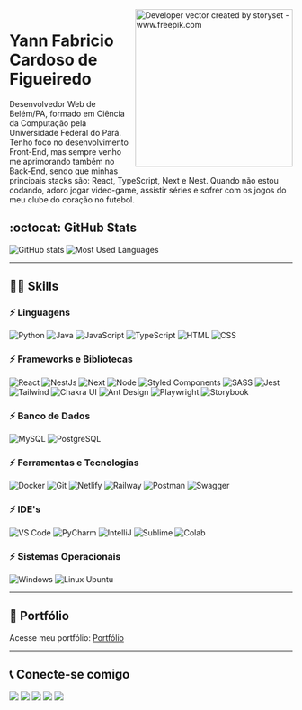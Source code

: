 <img align="right" alt="Developer vector created by storyset - www.freepik.com" height="280" src="https://user-images.githubusercontent.com/97471199/230774187-e482399b-492c-4c17-a831-0314bf90526e.png">

# Yann Fabricio Cardoso de Figueiredo 

Desenvolvedor Web de Belém/PA, formado em Ciência da Computação pela Universidade Federal do Pará. Tenho foco no desenvolvimento Front-End, mas sempre venho me aprimorando também no Back-End, sendo que minhas principais stacks são: React, TypeScript, Next e Nest. Quando não estou codando, adoro jogar video-game, assistir séries e sofrer com os jogos do meu clube do coração no futebol. 

## :octocat: GitHub Stats

  ![GitHub stats](https://github-readme-stats-git-masterrstaa-rickstaa.vercel.app/api?username=YannFigueiredo&hide_title=true&show_icons=true&include_all_commits=false&count_private=true&line_height=25&hide=issues&bg_color=000&title_color=FF00F6&text_color=FFF&border_radius=3&border_color=36123c&icon_color=FF00F6&theme=jolly)
  ![Most Used Languages](https://github-readme-stats.vercel.app/api/top-langs/?username=YannFigueiredo&layout=compact&langs_height=25&bg_color=000&title_color=FF00F6&text_color=FFF&border_radius=3&border_color=36123c&icon_color=FF00F6&theme=jolly&hide=Perl,jupyter%20notebook)

<hr/>
 
## :superhero_man: Skills

### :zap: Linguagens
<div>
  <img src="https://img.shields.io/badge/Python-FFD43B?style=for-the-badge&logo=python&logoColor=blue" alt="Python" title="Python" /> 
  <img src="https://img.shields.io/badge/java-%23ED8B00.svg?style=for-the-badge&logo=openjdk&logoColor=white" alt="Java" title="Java" /> 
  <img src="https://img.shields.io/badge/JavaScript-323330?style=for-the-badge&logo=javascript&logoColor=F7DF1E" alt="JavaScript" title="JavaSCript" /> 
  <img src="https://img.shields.io/badge/TypeScript-007ACC?style=for-the-badge&logo=typescript&logoColor=white" alt="TypeScript" title="TypeScript" /> 
  <img src="https://img.shields.io/badge/HTML5-E34F26?style=for-the-badge&logo=html5&logoColor=white" alt="HTML" title="HTML" />  
  <img src="https://img.shields.io/badge/CSS3-1572B6?style=for-the-badge&logo=css3&logoColor=white" alt="CSS" title="HTML" />  
</div>
  
### :zap: Frameworks e Bibliotecas
<div>
  <img src="https://img.shields.io/badge/React-20232A?style=for-the-badge&logo=react&logoColor=61DAFB" alt="React" title="React" /> 
  <img src="https://img.shields.io/badge/nestjs-E0234E?style=for-the-badge&logo=nestjs&logoColor=white" alt="NestJs" title="NestJs" />
  <img src="https://img.shields.io/badge/next%20js-000000?style=for-the-badge&logo=nextdotjs&logoColor=white" alt="Next" title="Next" />
  <img src="https://img.shields.io/badge/Node%20js-339933?style=for-the-badge&logo=nodedotjs&logoColor=white" alt="Node" title="Node"/>
  <img src="https://img.shields.io/badge/styled--components-DB7093?style=for-the-badge&logo=styled-components&logoColor=white" alt="Styled Components" title="Styled Components" /> 
  <img src="https://img.shields.io/badge/Sass-CC6699?style=for-the-badge&logo=sass&logoColor=white" alt="SASS" title="SASS" /> 
  <img src="https://img.shields.io/badge/Jest-C21325?style=for-the-badge&logo=jest&logoColor=white" alt="Jest" title="Jest" /> 
  <img src="https://img.shields.io/badge/Tailwind_CSS-38B2AC?style=for-the-badge&logo=tailwind-css&logoColor=white" alt="Tailwind" title="Tailwind" />
  <img src="https://img.shields.io/badge/Chakra--UI-319795?style=for-the-badge&logo=chakra-ui&logoColor=white" alt="Chakra UI" title="Chakra UI" />
  <img src="https://img.shields.io/badge/Ant%20Design-1890FF?style=for-the-badge&logo=antdesign&logoColor=white" alt="Ant Design" title="Ant Design" />
  <img src="https://img.shields.io/badge/Playwright-45ba4b?style=for-the-badge&logo=Playwright&logoColor=white" alt="Playwright" title="Playwright" />
  <img src="https://img.shields.io/badge/storybook-FF4785?style=for-the-badge&logo=storybook&logoColor=white" alt="Storybook" title="Storybook" />
  
</div>
  
 ### :zap: Banco de Dados
<div>
  <img src="https://img.shields.io/badge/MySQL-005C84?style=for-the-badge&logo=mysql&logoColor=white" alt="MySQL" title="MySQL" /> 
  <img src="https://img.shields.io/badge/PostgreSQL-316192?style=for-the-badge&logo=postgresql&logoColor=white" alt="PostgreSQL" title="PostgreSQL" /> 
</div>
  
 ### :zap: Ferramentas e Tecnologias
<div>
  <img src="https://img.shields.io/badge/Docker-2CA5E0?style=for-the-badge&logo=docker&logoColor=white" alt="Docker" title="Docker" /> 
  <img src="https://img.shields.io/badge/GIT-E44C30?style=for-the-badge&logo=git&logoColor=white" alt="Git" title="Git" /> 
  <img src="https://img.shields.io/badge/Netlify-00C7B7?style=for-the-badge&logo=netlify&logoColor=white" alt="Netlify" title="Netlify" /> 
  <img src="https://img.shields.io/badge/Railway-131415?style=for-the-badge&logo=railway&logoColor=white" alt="Railway" title="Railway" /> 
  <img src="https://img.shields.io/badge/Postman-FF6C37?style=for-the-badge&logo=Postman&logoColor=white" alt="Postman" title="Postman" />
  <img src="https://img.shields.io/badge/Swagger-85EA2D?style=for-the-badge&logo=Swagger&logoColor=white" alt="Swagger" title="Swagger" />
</div>
  
 ### :zap: IDE's
<div>
  <img src="https://img.shields.io/badge/VSCode-0078D4?style=for-the-badge&logo=visual%20studio%20code&logoColor=white" alt="VS Code" title="VS Code" /> 
  <img src="https://img.shields.io/badge/PyCharm-000000.svg?&style=for-the-badge&logo=PyCharm&logoColor=white" alt="PyCharm" title="PyCharm" /> 
  <img src="https://img.shields.io/badge/IntelliJ_IDEA-000000.svg?style=for-the-badge&logo=intellij-idea&logoColor=white" alt="IntelliJ" title="IntelliJ" /> 
  <img src="https://img.shields.io/badge/sublime_text-%23575757.svg?&style=for-the-badge&logo=sublime-text&logoColor=important" alt="Sublime" title="Sublime" /> 
  <img src="https://img.shields.io/badge/Colab-F9AB00?style=for-the-badge&logo=googlecolab&color=525252" alt="Colab" title="Colab" />
</div>
  
 ### :zap: Sistemas Operacionais
<div>
  <img src="https://img.shields.io/badge/Windows-0078D6?style=for-the-badge&logo=windows&logoColor=white" alt="Windows" title="Windows" /> 
  <img src="https://img.shields.io/badge/Ubuntu-E95420?style=for-the-badge&logo=ubuntu&logoColor=white" alt="Linux Ubuntu" title="Linux Ubuntu" /> 
</div>

<hr/>
 
## :briefcase: Portfólio
 
Acesse meu portfólio: [Portfólio](https://yannfigueiredo.github.io/)
 
<hr/>
 
## :telephone_receiver: Conecte-se comigo
 
<div> 
  <a href = "mailto:yann.fabricio@hotmail.com"><img src="https://img.shields.io/badge/Microsoft_Outlook-0078D4?style=for-the-badge&logo=microsoft-outlook&logoColor=white" target="_blank"></a>
  <a href = "mailto:yannfabricio@gmail.com"><img src="https://img.shields.io/badge/Gmail-D14836?style=for-the-badge&logo=gmail&logoColor=white" target="_blank"></a>
  <a href = "https://web.whatsapp.com/send?phone=5591981133506"><img src="https://img.shields.io/badge/WhatsApp-25D366?style=for-the-badge&logo=whatsapp&logoColor=white" target="_blank"></a>
  <a href = "https://t.me/YannFigueiredo"><img src="https://img.shields.io/badge/Telegram-2CA5E0?style=for-the-badge&logo=telegram&logoColor=white" target="_blank"></a>
  <a href="https://www.linkedin.com/in/yannfigueiredo/" target="_blank"><img src="https://img.shields.io/badge/-LinkedIn-%230077B5?style=for-the-badge&logo=linkedin&logoColor=white" target="_blank"></a> 
</div>
